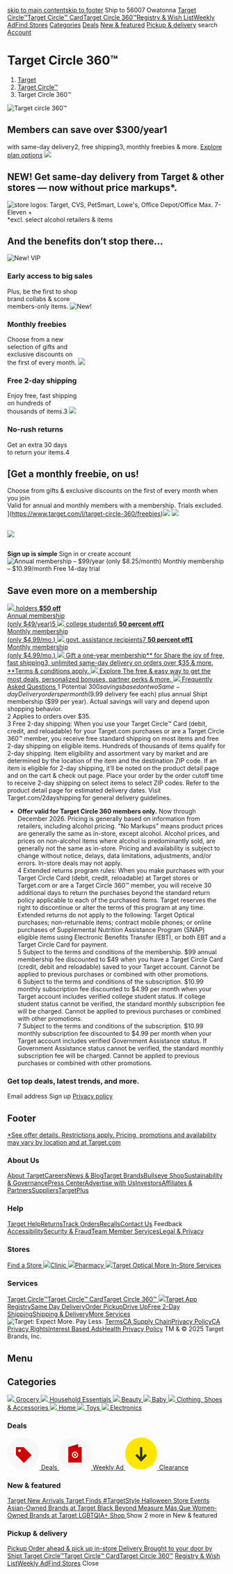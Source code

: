 [skip to main content](https://www.target.com/l/target-circle-360/-/N-2rguk#content)[skip to footer](https://www.target.com/l/target-circle-360/-/N-2rguk#footerHeader)
Ship to 56007
Owatonna
[Target Circle™](https://www.target.com/circle)[Target Circle™ Card](https://www.target.com/circlecard)[Target Circle 360™](https://www.target.com/l/target-circle-360/-/N-2rguk)[Registry & Wish List](https://www.target.com/gift-registry)[Weekly Ad](https://www.target.com/weekly-ad)[Find Stores](https://www.target.com/store-locator/find-stores)
[](https://www.target.com/)
[](https://www.target.com/c/shop-all-categories/-/N-5xsxf?prehydrateClick=true)
[Categories](https://www.target.com/c/shop-all-categories/-/N-5xsxf?prehydrateClick=true)
[](https://www.target.com/)
[Deals](https://www.target.com/c/weekly-deals/-/N-4xw74?prehydrateClick=true)
[New & featured](https://www.target.com/c/target-new-arrivals/-/N-o9rnh?prehydrateClick=true)
[Pickup & delivery](https://www.target.com/c/order-pickup/-/N-ng0a0?l1_nid=5xt1a&prehydrateClick=true)
search
[](https://www.target.com/account?prehydrateClick=true)[Account](https://www.target.com/account?prehydrateClick=true)[](https://www.target.com/cart?prehydrateClick=true)
# Target Circle 360™
  1. [Target](https://www.target.com/)
  2. [Target Circle™](https://www.target.com/l/target-circle/-/N-pzno9)
  3. Target Circle 360™


![Target circle 360™](https://target.scene7.com/is/image/Target/GUEST_dd67233b-a99b-4780-9295-7a9cc6057395?wid=1200&qlt=80&fmt=webp)
## Members can save over $300/year1   

with same-day delivery2, free shipping3, monthly freebies & more.
[Explore plan options](https://www.target.com/l/target-circle-360/-/N-2rguk#Plan)
![](https://target.scene7.com/is/image/Target/GUEST_586002fb-7a6a-4520-935f-53a7b3fa60f0?wid=1200&qlt=80&fmt=webp)
## NEW! Get same-day delivery from Target & other stores — now without price markups*.
![store logos: Target, CVS, PetSmart, Lowe's, Office Depot/Office Max. 7-Eleven +](https://target.scene7.com/is/image/Target/GUEST_02ade3b5-85ea-426e-86a3-267bd0b41ef9?wid=1200&qlt=80&fmt=webp)
*excl. select alcohol retailers & items
## And the benefits don’t stop there…
![New!
VIP](https://target.scene7.com/is/image/Target/GUEST_02699537-14d4-4b0a-9573-4e8d7ff06d4d?wid=521&qlt=80&fmt=webp)
###  Early access to big sales   

Plus, be the first to shop  
brand collabs & score  
members-only items.
![New!](https://target.scene7.com/is/image/Target/GUEST_ddaa9e6d-f902-40a3-b3d9-15f57a3954d6?wid=521&qlt=80&fmt=webp)
###  Monthly freebies   

Choose from a new  
selection of gifts and  
exclusive discounts on  
the first of every month.
![](https://target.scene7.com/is/image/Target/GUEST_9affa162-fdff-429f-98f6-d990ab1260c1?wid=521&qlt=80&fmt=webp)
###  Free 2-day shipping   

Enjoy free, fast shipping  
on hundreds of  
thousands of items.3
![](https://target.scene7.com/is/image/Target/GUEST_e86d2028-2f44-436f-b2f4-908dc5274cb7?wid=521&qlt=80&fmt=webp)
###  No-rush returns   

Get an extra 30 days  
to return your items.4
## [Get a monthly freebie, on us!  
Choose from gifts & exclusive discounts on the first of every month when you join   
Valid for annual and monthly  members with a  membership. Trials excluded.  
](https://www.target.com/l/target-circle-360/freebies)![](https://target.scene7.com/is/image/Target/GUEST_5ec24bcb-f1fa-49a2-ad5b-4cedf6f3c582?fmt=webp&qlt=80&wid=2400)
![](https://target.scene7.com/is/image/Target/GUEST_7c305f77-9140-4e54-a2d6-85078113195d?wid=1200&qlt=80&fmt=webp)
## 
![](https://target.scene7.com/is/image/Target/GUEST_6064387d-c9bd-42c3-9faa-378c3358abf4?wid=1200&qlt=80&fmt=webp)
## 
**Sign up is simple**
Sign in or create account
![Annual membership – $99/year \(only $8.25/month\)
Monthly membership – $10.99/month
Free 14-day trial](https://target.scene7.com/is/image/Target/GUEST_199ac06e-a51d-4b42-87f5-aabdb69bd1c0?wid=1200&qlt=80&fmt=webp)
## Save even more on a membership
[ ![](https://target.scene7.com/is/image/Target/GUEST_393e8828-5ddd-4c2b-b7cc-5fbbce6a8e7a?wid=1100&qlt=80&fmt=webp) holders **$50 off**  
Annual membership  
(only $49/year)5 ](https://www.target.com/circlecard)
[ ![](https://target.scene7.com/is/image/Target/GUEST_393e8828-5ddd-4c2b-b7cc-5fbbce6a8e7a?wid=1100&qlt=80&fmt=webp) college students6 **50 percent off**   
Monthly membership  
(only $4.99/mo.) ](https://www.target.com/l/target-circle-college-student-appreciation/-/N-6v01l)
[ ![](https://target.scene7.com/is/image/Target/GUEST_393e8828-5ddd-4c2b-b7cc-5fbbce6a8e7a?wid=1100&qlt=80&fmt=webp) govt. assistance recipients7 **50 percent off**   
Monthly membership  
(only $4.99/mo.) ](https://www.target.com/l/target-circle-government-assistance-verification/-/N-xmii7)
[ ![](https://target.scene7.com/is/image/Target/GUEST_91325eb7-3d3c-432f-a53e-3700e655d7a4?wid=1100&qlt=80&fmt=webp) Gift a one-year membership** for  Share the joy of free, fast shipping3, unlimited same-day delivery on orders over $35 & more.   
**Terms & conditions apply. ](https://www.target.com/p/target-circle-360-8482-annual-membership-giftcard-99/-/A-92626136)
[ ![](https://target.scene7.com/is/image/Target/GUEST_d3e0b843-9d18-4eb2-88c4-38e52d9dc76a?wid=1058&qlt=80&fmt=webp) Explore  The free & easy way to get the most deals, personalized bonuses, partner perks & more. ](https://www.target.com/l/target-circle/-/N-pzno9)
[ ![](https://target.scene7.com/is/image/Target/GUEST_969986f0-1be0-4453-9050-62c14c3f46d0?qlt=80&wid=64&hei=64&fmt=webp) Frequently Asked Questions ](https://www.target.com/help/articles/target-circle/about-target-circle-360)
1 Potential $300 savings based on two Same-day Delivery orders per month ($9.99 delivery fee each) plus annual Shipt membership ($99 per year). Actual savings will vary and depend upon shopping behavior.   
2 Applies to orders over $35.   
3 Free 2-day shipping: When you use your Target Circle™ Card (debit, credit, and reloadable) for your Target.com purchases or are a Target Circle 360™ member, you receive free standard shipping on most items and free 2-day shipping on eligible items. Hundreds of thousands of items qualify for 2-day shipping. Item eligibility and assortment vary by market and are determined by the location of the item and the destination ZIP code. If an item is eligible for 2-day shipping, it’ll be noted on the product detail page and on the cart & check out page. Place your order by the order cutoff time to receive 2-day shipping on select items to select ZIP codes. Refer to the product detail page for estimated delivery dates. Visit Target.com/2dayshipping for general delivery guidelines.   
* **Offer valid for Target Circle 360 members only.** Now through December 2026. Pricing is generally based on information from retailers, including alcohol pricing. "No Markups" means product prices are generally the same as in-store, except alcohol. Alcohol prices, and prices on non-alcohol items where alcohol is predominantly sold, are generally not the same as in-store. Pricing and availability is subject to change without notice, delays, data limitations, adjustments, and/or errors. In-store deals may not apply.   
4 Extended returns program rules: When you make purchases with your Target Circle Card (debit, credit, reloadable) at Target stores or Target.com or are a Target Circle 360™ member, you will receive 30 additional days to return the purchases beyond the standard return policy applicable to each of the purchased items. Target reserves the right to discontinue or alter the terms of this program at any time. Extended returns do not apply to the following: Target Optical purchases; non-returnable items; contract mobile phones; or online purchases of Supplemental Nutrition Assistance Program (SNAP) eligible items using Electronic Benefits Transfer (EBT), or both EBT and a Target Circle Card for payment.   
5 Subject to the terms and conditions of the membership. $99 annual membership fee discounted to $49 when you have a Target Circle Card (credit, debit and reloadable) saved to your Target account. Cannot be applied to previous purchases or combined with other promotions.   
6 Subject to the terms and conditions of the subscription. $10.99 monthly subscription fee discounted to $4.99 per month when your Target account includes verified college student status. If college student status cannot be verified, the standard monthly subscription fee will be charged. Cannot be applied to previous purchases or combined with other promotions.   
7 Subject to the terms and conditions of the subscription. $10.99 monthly subscription fee discounted to $4.99 per month when your Target account includes verified Government Assistance status. If Government Assistance status cannot be verified, the standard monthly subscription fee will be charged. Cannot be applied to previous purchases or combined with other promotions. 
### Get top deals, latest trends, and more.
Email address
Sign up
[Privacy policy](https://www.target.com/c/target-privacy-policy/-/N-4sr7p)
## Footer
[*See offer details. Restrictions apply. Pricing, promotions and availability may vary by location and at Target.com](https://www.target.com/help/articles/promotions-coupons/current-promotions)
### About Us
[About Target](https://corporate.target.com/about)[Careers](https://corporate.target.com/careers/)[News & Blog](https://corporate.target.com/news-features)[Target Brands](https://corporate.target.com/about/products-services/Target-Brands)[Bullseye Shop](https://www.bullseyeshop.com/)[Sustainability & Governance](https://corporate.target.com/sustainability-governance)[Press Center](https://corporate.target.com/press)[Advertise with Us](https://roundel.com/?utm_source=Referral&utm_medium=Targetwebsite&utm_campaign=advertisewithus)[Investors](https://corporate.target.com/investors)[Affiliates & Partners](https://partners.target.com/)[Suppliers](https://corporate.target.com/about/products-services/suppliers#?lnk=fnav_t_spc_1_16)[TargetPlus](https://plus.target.com/)
### Help
[Target Help](https://www.target.com/help)[Returns](https://www.target.com/returns)[Track Orders](https://www.target.com/orders)[Recalls](https://www.target.com/help/articles/news-safety/product-recalls)[Contact Us](https://www.target.com/help/contact-us)
Feedback
[Accessibility](https://www.target.com/help/articles/compliances/accessibility)[Security & Fraud](https://security.target.com/)[Team Member Services](https://www.target.com/c/team-member-services/-/N-4srq9)[Legal & Privacy](https://www.target.com/guest-privacy/legal-privacy)
### Stores
[Find a Store](https://www.target.com/store-locator/find-stores)[ ![](https://target.scene7.com/is/content/Target/GUEST_b3cea7ef-22bf-4cdf-92bb-e100a10ec623?wid=48&qlt=80)Clinic ](https://www.target.com/c/clinic/-/N-54x94)[ ![](https://target.scene7.com/is/content/Target/GUEST_adf88fa5-9437-443e-8ddd-674dde6c3a82?wid=48&qlt=80)Pharmacy ](https://www.target.com/c/pharmacy-health/-/N-54y52)[ ![](https://target.scene7.com/is/content/Target/GUEST_1e7d1a3c-3927-49e3-8ef7-bac2397fb36c?wid=48&qlt=80)Target Optical ](https://www.target.com/c/optical/-/N-4y8o9)[More In-Store Services](https://www.target.com/c/services/-/N-oq1wk)
### Services
[Target Circle™](https://www.target.com/circle)[Target Circle™ Card](https://www.target.com/circlecard)[Target Circle 360™](https://www.target.com/l/target-circle-360/-/N-2rguk)[ ![](https://target.scene7.com/is/content/Target/GUEST_77400a3e-7081-4c52-8feb-7126a78353e1?wid=48&qlt=80)Target App ](https://www.target.com/c/target-app/-/N-4th2r)[Registry](https://www.target.com/gift-registry)[Same Day Delivery](https://www.target.com/c/same-day-delivery/-/N-bswkz)[Order Pickup](https://www.target.com/c/order-pickup/-/N-ng0a0)[Drive Up](https://www.target.com/c/drive-up/-/N-9d42z)[Free 2-Day Shipping](https://www.target.com/c/free-2-day-shipping/-/N-49cz6)[Shipping & Delivery](https://www.target.com/c/shipping-order-services/-/N-551st)[More Services](https://www.target.com/c/services/-/N-oq1wk)
![Target: Expect More. Pay Less.](https://target.scene7.com/is/content/Target/GUEST_ca8f1d56-9000-4407-be78-2c33be983dab?wid=1200&qlt=80)
[](https://www.pinterest.com/target)
[](https://www.facebook.com/target)
[](https://www.instagram.com/target)
[](https://www.x.com/Target)
[](https://www.youtube.com/target)
[](https://www.tiktok.com/@target)
[Terms](https://www.target.com/c/terms-conditions/-/N-4sr7l)[CA Supply Chain](https://www.target.com/help/articles/compliances/ca-transparency-in-supply-chains-act)[Privacy Policy](https://www.target.com/c/target-privacy-policy/-/N-4sr7p)[CA Privacy Rights](https://www.target.com/c/target-privacy-policy/-/N-4sr7p#State-Specific%20Privacy%20Information)[](https://www.target.com/guest-privacy)[Interest Based Ads](https://www.target.com/c/interest-based-advertising-privacy-policy/-/N-ztavm)[Health Privacy Policy](https://www.target.com/c/health-policy/-/N-4gc0k)
TM & © 2025 Target Brands, Inc.
## Menu
## Categories
[ ![](https://target.scene7.com/is/image/Target/GUEST_9930b034-392c-4839-a212-8e5071e8520f) Grocery ](https://www.target.com/c/grocery/-/N-5xt1a)[ ![](https://target.scene7.com/is/image/Target/HouseholdEssentials_Tide-200519-1589915606672-210803-1628012933966) Household Essentials ](https://www.target.com/c/household-essentials/-/N-5xsz1)[ ![](https://target.scene7.com/is/image/Target/GUEST_112bc773-50c6-4f0b-8aab-cbef96e55c0a) Beauty ](https://www.target.com/c/beauty/-/N-55r1x)[ ![](https://target.scene7.com/is/image/Target/Baby219475-200305_1583423490259-210803-1628012550597) Baby ](https://www.target.com/c/baby/-/N-5xtly)[ ![](https://target.scene7.com/is/image/Target/GUEST_cd8be924-1632-432c-899c-8a2451841dc5) Clothing, Shoes & Accessories ](https://www.target.com/c/clothing-shoes-accessories/-/N-rdihz)[ ![](https://target.scene7.com/is/image/Target/home138095-180815_1534366815826-210803-1628013298723) Home ](https://www.target.com/c/home/-/N-5xtvd)[ ![](https://target.scene7.com/is/image/Target/GUEST_fd0f2b07-c70d-429d-8400-46d36d2664dd) Toys ](https://www.target.com/c/toys/-/N-5xtb0)[ ![](https://target.scene7.com/is/image/Target/Electronics219475-200305_1583423525490-210803-1628013505239) Electronics ](https://www.target.com/c/electronics/-/N-5xtg6)
### Deals
[ ![](data:image/svg+xml,%3Csvg%20width%3D%2274%22%20height%3D%2274%22%20fill%3D%22none%22%20xmlns%3D%22http%3A%2F%2Fwww.w3.org%2F2000%2Fsvg%22%3E%3Cpath%20d%3D%22M36.875%2073.75c20.365%200%2036.875-16.51%2036.875-36.875C73.75%2016.509%2057.24%200%2036.875%200%2016.509%200%200%2016.51%200%2036.875S16.51%2073.75%2036.875%2073.75Z%22%20fill%3D%22%23F7F7F7%22%2F%3E%3Cpath%20fill-rule%3D%22evenodd%22%20clip-rule%3D%22evenodd%22%20d%3D%22m37.804%2022.183%2018.373%2018.452L38.33%2058.48%2019.878%2040.11V22.183h17.926Zm-7.555%206.05c-1.17-1.169-3.085-1.15-4.278.043-1.192%201.193-1.212%203.108-.04%204.278%201.167%201.17%203.082%201.151%204.276-.042%201.193-1.194%201.211-3.11.042-4.279Z%22%20fill%3D%22%23C00%22%2F%3E%3C%2Fsvg%3E) Deals ](https://www.target.com/c/deals/-/N-atb3q)[ ![](data:image/svg+xml,%3Csvg%20width%3D%2274%22%20height%3D%2274%22%20fill%3D%22none%22%20xmlns%3D%22http%3A%2F%2Fwww.w3.org%2F2000%2Fsvg%22%3E%3Ccircle%20cx%3D%2236.875%22%20cy%3D%2236.875%22%20r%3D%2236.875%22%20fill%3D%22%23F7F7F7%22%2F%3E%3Cpath%20fill-rule%3D%22evenodd%22%20clip-rule%3D%22evenodd%22%20d%3D%22m44.078%2015.269-22.567%206.72v35.438l22.567-6.63V15.27Z%22%20fill%3D%22%23A00%22%2F%3E%3Cpath%20fill-rule%3D%22evenodd%22%20clip-rule%3D%22evenodd%22%20d%3D%22M21.51%2057.52h30.73V21.99H21.51v35.53Z%22%20fill%3D%22%23C00%22%2F%3E%3Cpath%20fill-rule%3D%22evenodd%22%20clip-rule%3D%22evenodd%22%20d%3D%22M36.875%2032.553a7.199%207.199%200%200%201%207.202%207.202c0%201.16-.274%202.255-.76%203.225a7.206%207.206%200%200%201-12.882.006%207.205%207.205%200%200%201%206.44-10.433Zm0%202.4a4.803%204.803%200%200%200-4.292%206.955%204.802%204.802%200%201%200%204.292-6.954Zm0%202.401a2.4%202.4%200%201%201%200%204.801%202.4%202.4%200%200%201%200-4.8Z%22%20fill%3D%22%23fff%22%2F%3E%3C%2Fsvg%3E) Weekly Ad ](https://www.target.com/weekly-ad)[ ![](data:image/svg+xml,%3Csvg%20width%3D%2274%22%20height%3D%2274%22%20fill%3D%22none%22%20xmlns%3D%22http%3A%2F%2Fwww.w3.org%2F2000%2Fsvg%22%3E%3Ccircle%20cx%3D%2236.875%22%20cy%3D%2236.875%22%20r%3D%2236.875%22%20fill%3D%22%23FEE601%22%2F%3E%3Cpath%20d%3D%22m50.15%2041.715-3.743-3.9-6.877%207.136V22.355h-5.31v22.596l-6.876-7.136-3.744%203.9%2013.275%2013.828L50.15%2041.715Z%22%20fill%3D%22%23333%22%2F%3E%3C%2Fsvg%3E) Clearance ](https://www.target.com/c/clearance/-/N-5q0ga?lnk=dNav_clearance)
### New & featured
[ Target New Arrivals  ](https://www.target.com/c/what-s-new/-/N-o9rnh?lnk=C_TargetNewArrivals_WEB-430020_0)[ Target Finds  ](https://www.target.com/finds?lnk=FINDS_GDD)[ #TargetStyle ](https://www.target.com/finds/targetstyle?lnk=TS_GDD)[ Halloween ](https://www.target.com/c/halloween/-/N-5xt2o?lnk=C_Halloween_WEB-430020_3)[ Store Events ](https://www.target.com/c/store-events/-/N-9x2nj?lnk=C_StoreEvents_WEB-430020_4)[ Asian-Owned Brands at Target ](https://www.target.com/c/asian-owned-brands-at-target/-/N-izjcd?lnk=C_AAPI-OwnedBrandsatTarget_WEB-430020_5)[ Black Beyond Measure ](https://www.target.com/c/black-owned-or-founded-brands-at-target/-/N-q8v16?lnk=C_BlackHistoryMonth_WEB-430020_6)[ Más Que ](https://www.target.com/c/mas-que/-/N-639c7?lnk=C_M%C3%A1sQue_WEB-430020_7)
[ Women-Owned Brands at Target ](https://www.target.com/c/women-owned-brands-at-target/-/N-duljx?lnk=C_Women-OwnedBrandsatTarget_WEB-430020_8)[ LGBTQIA+ Shop ](https://www.target.com/c/lgbtqia-shop/-/N-g0zw5?lnk=C_LGBTQIA+Shop_WEB-430020_9)
Show 2 more in New & featured
### Pickup & delivery
[ Pickup Order ahead & pick up in-store ](https://www.target.com/c/order-pickup/-/N-ng0a0)[ Delivery Brought to your door by Shipt ](https://www.target.com/c/same-day-delivery/-/N-bswkz)
[Target Circle™](https://www.target.com/circle)[Target Circle™ Card](https://www.target.com/circlecard)[Target Circle 360™](https://www.target.com/l/target-circle-360/-/N-2rguk)
[Registry & Wish List](https://www.target.com/gift-registry)[Weekly Ad](https://www.target.com/weekly-ad)[Find Stores](https://www.target.com/store-locator/find-stores)
Close
